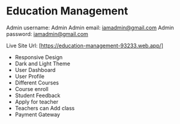 # Education Management

Admin username: Admin
Admin email: iamadmin@gmail.com
Admin password: iamadmin@gmail.com

Live Site Url: [https://education-management-93233.web.app/]

* Responsive Design
* Dark and Light Theme
* User Dashboard 
* User Profile
* Different Courses
* Course enroll
* Student Feedback
* Apply for teacher
* Teachers can Add class
* Payment Gateway